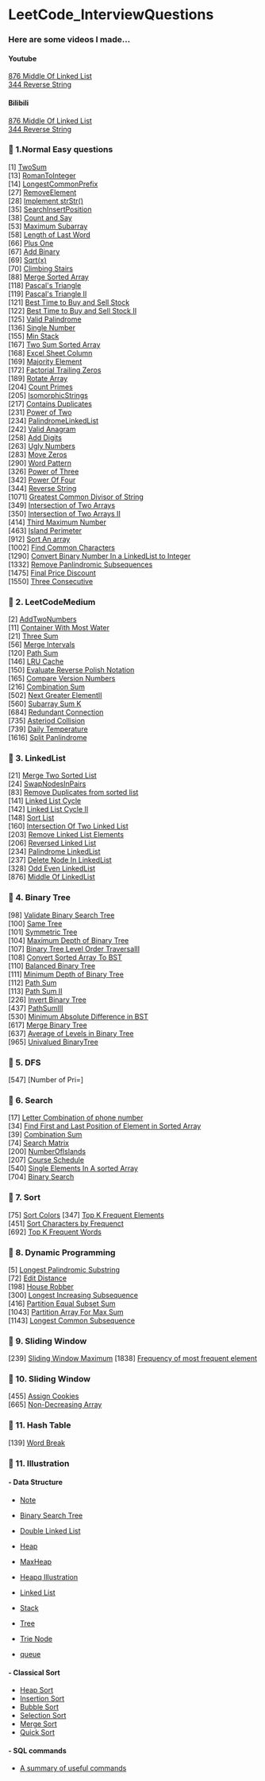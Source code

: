# LeetCode_InterviewQuestions
### Here are some videos I made...
#### Youtube
[876 Middle Of Linked List](https://www.youtube.com/watch?v=lOb8Ylf_-0c)<br/>
[344 Reverse String](https://www.youtube.com/watch?v=aZgcX9oGBXM&t=27s)<br/>
#### Bilibili
[876 Middle Of Linked List](https://www.bilibili.com/video/BV1sv411C7Gk/)<br/>
[344 Reverse String](https://www.bilibili.com/video/BV1zv41117TK/)<br/>

### 🤪 1.Normal Easy questions<br/>
[1] [TwoSum](LeetCodeEasy/1TwoSum.py)<br/>
[13] [RomanToInteger](LeetCodeEasy/13RomanToInteger.py)<br/>
[14] [LongestCommonPrefix](LeetCodeEasy/14LongestCommonPrefix.py)<br/>
[27] [RemoveElement](LeetCodeEasy/27RemoveElement.py)<br/>
[28] [Implement strStr()](LeetCodeEasy/28ImplementstrStr.py)<br/>
[35] [SearchInsertPosition](LeetCodeEasy/35SearchInsertPosition.py)<br/>
[38] [Count and Say](LeetCodeEasy/38countAndSay.py)<br/>
[53] [Maximum Subarray](LeetCodeEasy/53MaximumSubarray.py)<br/>
[58] [Length of Last Word](LeetCodeEasy/58LengthOfLastWord.py)<br/>
[66] [Plus One](LeetCodeEasy/66PlusOne.py)<br/>
[67] [Add Binary](LeetCodeEasy/67AddBinary.py)<br/>
[69] [Sqrt(x)](LeetCodeEasy/69Sqrt.py)<br/>
[70] [Climbing Stairs](LeetCodeEasy/70ClimbingStairs.py)<br/>
[88] [Merge Sorted Array](LeetCodeEasy/88MergedSortedArray.py)<br/>
[118] [Pascal's Triangle](LeetCodeEasy/118PascalTriangle.py)<br/>
[119] [Pascal's Triangle II](LeetCodeEasy/119PascalTriangle.py)<br/>
[121] [Best Time to Buy and Sell Stock](LeetCodeEasy/121BestTimeToBuySellStock.py)<br/>
[122] [Best Time to Buy and Sell Stock II](LeetCodeEasy/122BestTimeToBuySellStock.py)<br/>
[125] [Valid Palindrome](LeetCodeEasy/125ValidPalindrome.py)<br/>
[136] [Single Number](LeetCodeEasy/136SingleNumber.py)<br/>
[155] [Min Stack](LeetCodeEasy/155MinStack.py)<br/>
[167] [Two Sum Sorted Array](LeetCodeEasy/167TwoSumSortedArray.py)<br/>
[168] [Excel Sheet Column](LeetCodeEasy/168ExcelSheetColumn.py)<br/>
[169] [Majority Element](LeetCodeEasy/169MajorityElement.py)<br/>
[172] [Factorial Trailing Zeros](LeetCodeEasy/172FactorialTrailingZeros.py)<br/>
[189] [Rotate Array](LeetCodeEasy/189RotateArray.py)<br/>
[204] [Count Primes](LeetCodeEasy/204CountPrimes.py)<br/>
[205] [IsomorphicStrings](LeetCodeEasy/205IsomorphicStrings.py)<br/>
[217] [Contains Duplicates](LeetCodeEasy/217ContainsDuplicates.py)<br/>
[231] [Power of Two](LeetCodeEasy/231PowerOfTwo.py)<br/>
[234] [PalindromeLinkedList](LeetCodeEasy/234PalindromeLinkedList.py)<br/>
[242] [Valid Anagram](LeetCodeEasy/242ValidAnagram.py)<br/>
[258] [Add Digits](LeetCodeEasy/258AddDigits.py)<br/>
[263] [Ugly Numbers](LeetCodeEasy/263UglyNumber.py)<br/>
[283] [Move Zeros](LeetCodeEasy/283MoveZeros.py)<br/>
[290] [Word Pattern](LeetCodeEasy/290WordPattern.py)<br/>
[326] [Power of Three](LeetCodeEasy/326PowerOfThree.py)<br/>
[342] [Power Of Four](LeetCodeEasy/342PowerOfFour.py)<br/>
[344] [Reverse String](LeetCodeEasy/344RevserString.py)<br/>
[1071] [Greatest Common Divisor of String](LeetCodeEasy/1071GreatestCommonDivisorOfString.py)<br/>
[349] [Intersection of Two Arrays](LeetCodeEasy/349IntersectionOfTwoArrays.py)<br/>
[350] [Intersection of Two Arrays II](LeetCodeEasy/350IntersectionOfTwoArraysII.py)<br/>
[414] [Third Maximum Number](LeetCodeEasy/414ThirdMaximumNumber.py)<br/>
[463] [Island Perimeter](LeetCodeEasy/463IslandPerimeter.py)<br/>
[912] [Sort An array](LeetCodeEasy/912SortAnArray.py)<br/>
[1002] [Find Common Characters](LeetCodeEasy/1002FindCommonCharacters.py)<br/>
[1290] [Convert Binary Number In a LinkedList to Integer](LeetCodeEasy/1290ConvertBinaryNumberInALinkedListToInteger.py)<br/>
[1332] [Remove Panlindromic Subsequences](LeetCodeEasy/1332RemovePalindromicSubsequences.py)<br/>
[1475] [Final Price Discount](LeetCodeEasy/1475FinalPriceDiscount.py)<br/>
[1550] [Three Consecutive](LeetCodeEasy/1550ThreeConsecutiveOdds.py)<br/>

### 🤪 2. LeetCodeMedium
[2] [AddTwoNumbers](LeetCodeMedium/2AddTwoNumbers.py)<br/>
[11] [Container With Most Water](LeetCodeMedium/11ContainerWithMostWater.py)<br/>
[21] [Three Sum](LeetCodeMedium/21ThreeSum.py)<br/>
[56] [Merge Intervals](LeetCodeMedium/56MergeIntervals.py)<br/>
[120] [Path Sum](LeetCodeMedium/120PathSum.py)<br/>
[146] [LRU Cache](LeetCodeMedium/146LRUCache.py)<br/>
[150] [Evaluate Reverse Polish Notation](LeetCodeMedium/150EvalReversePolishN.py)<br/>
[165] [Compare Version Numbers](LeetCodeMedium/165CompareVersionNumbers.py)<br/>
[216] [Combination Sum](LeetCodeMedium/216CombinationSum.py)<br/>
[502] [Next Greater ElementII](LeetCodeMedium/502NextGreaterElementII.py)<br/>
[560] [Subarray Sum K](LeetCodeMedium/560SubarraySumK.py)<br/>
[684] [Redundant Connection](LeetCodeMedium/684RedudantConnection.py)<br/>
[735] [Asteriod Collision](LeetCodeMedium/735AsteroidCollision.py)<br/>
[739] [Daily Temperature](LeetCodeMedium/739DailyTemperature.py)<br/>
[1616] [Split Panlindrome](LeetCodeMedium/1616SplitPalindrome.py)<br/>

### 🤪 3. LinkedList
[21] [Merge Two Sorted List](LinkedList/21MergeTwoSortedList.py)<br/>
[24] [SwapNodesInPairs](LinkedList/24SwpNodesInPairs.py)<br/>
[83] [Remove Duplicates from sorted list](LinkedList/83RemoveDuplicatesSortedList.py)<br/>
[141] [Linked List Cycle](LinkedList/141LinkedListCycle.py)<br/>
[142] [Linked List Cycle II](LinkedList/142LinkedListCycleII.py)<br/>
[148] [Sort List](LinkedList/148SortList.py)<br/>
[160] [Intersection Of Two Linked List](LinkedList/160IntersectionOfTwoLinkedList.py)<br/>
[203] [Remove Linked List Elements](LinkedList/203RemoveLinkedListElements.py)<br/>
[206] [Reversed Linked List](LinkedList/206ReverseLinkedList.py)<br/>
[234] [Palindrome LinkedList](LinkedList/234PalindromeLinkedList.py)<br/>
[237] [Delete Node In LinkedList](LinkedList/237DeleteNodeInLinkedList.py)<br/>
[328] [Odd Even LinkedList](LinkedList/328OddEvenLinkedList.py)<br/>
[876] [Middle Of LinkedList](LinkedList/876MiddleOfLinkedList.py)<br/>


### 🤪 4. Binary Tree
[98] [Validate Binary Search Tree](BinaryTree/98ValidateBinarySearchTree.py)<br/>
[100] [Same Tree](BinaryTree/100SameTree.py)<br/>
[101] [Symmetric Tree](BinaryTree/101SymmetricTree.py)<br/>
[104] [Maximum Depth of Binary Tree](BinaryTree/104MaxDepthOfBST.py)<br/>
[107] [Binary Tree Level Order TraversalII](BinaryTree/107BinaryTreeLevelOrderTraversal.py)<br/>
[108] [Convert Sorted Array To BST](BinaryTree/108ConvertSortedArray.py)<br/>
[110] [Balanced Binary Tree](BinaryTree/110BalancedBinaryTree.py)<br/>
[111] [Minimum Depth of Binary Tree](BinaryTree/111MinimumDepthBinaryTree.py)<br/>
[112] [Path Sum](BinaryTree/112PathSum.py)<br/>
[113] [Path Sum II](BinaryTree/113PathSumII.py)<br/>
[226] [Invert Binary Tree](BinaryTree/226InvertBinaryTree.py)<br/>
[437] [PathSumIII](BinaryTree/437PathSumIII.py)<br/>
[530] [Minimum Absolute Difference in BST](BinaryTree/530MinAbsDiffTreeBST.py)<br/>
[617] [Merge Binary Tree](BinaryTree/617MergeBinaryTree.py)<br/>
[637] [Average of Levels in Binary Tree](BinaryTree/637AverageLevelsBT.py)<br/>
[965] [Univalued BinaryTree](BinaryTree/965UnivaluedBinaryTree.py)<br/>

### 🤪 5. DFS
[547] [Number of Pri=]

### 🤪 6. Search
[17] [Letter Combination of phone number](Search/17LetterCombinationOfPhoneNumber.py)<br/>
[34] [Find First and Last Position of Element in Sorted Array](Search/34FindFirstLastPosElementSortedArray.py)<br/>
[39] [Combination Sum](Search/39CombinationSum.py)<br/>
[74] [Search Matrix](Search/74searchMatrix.py)<br/>
[200] [NumberOfIslands](Search/200NumberOfIslands.py)<br/>
[207] [Course Schedule](Search/207CourseSchedule.py)<br/>
[540] [Single Elements In A sorted Array](Search/540SingleElementInASortedArray.py)<br/>
[704] [Binary Search](Search/704BinarySearch.py)<br/>

### 🤪 7. Sort
[75] [Sort Colors](Sort/75SortColors.py)
[347] [Top K Frequent Elements](Sort/347TopKFreqElements.py)<br/>
[451] [Sort Characters by Frequenct](Sort/451SortCharactersFreq.py)</br>
[692] [Top K Frequent Words](Sort/692TopKFreqWords.py)


### 🤪 8. Dynamic Programming
[5] [Longest Palindromic Substring](DynamicProgramming/5LongestPalindromicSubstring.py)<br/>
[72] [Edit Distance](DynamicProgramming/72EditDistance.py)<br/>
[198] [House Robber](DynamicProgramming/198HouseRobber.py)<br/>
[300] [Longest Increasing Subsequence](DynamicProgramming/300LongestIncreasingSubsequence.py)<br/>
[416] [Partition Equal Subset Sum](DynamicProgramming/416PartitionEqualSubsetSUm.py)<br/>
[1043] [Partition Array For Max Sum](DynamicProgramming/1043PartitionArrayforMaxSum.py)<br/>
[1143] [Longest Common Subsequence](DynamicProgramming/1143LongestCommonSubsequence.py)<br/>

### 🤪 9. Sliding Window
[239] [Sliding Window Maximum](slidingWindow/239SlidingWindowMaximum.py)
[1838] [Frequency of most frequent element](slidingWindow/1838freqOfMostFreqElement.py)</br>

### 🤪 10. Sliding Window
[455] [Assign Cookies](Greedy/455AssignCookies.py)<br/>
[665] [Non-Decreasing Array](Greedy/665NonDecreasingArray.py)


### 🤪 11. Hash Table
[139] [Word Break](HashTable/139WordBreak.py)

### 🤪 11. Illustration
#### - Data Structure</br>
- [Note](dataStructure/binarySearchTree.py)</br>
- [Binary Search Tree](dataStructure/binarySearchTree.py)</br>
- [Double Linked List](dataStructure/doubleLinkedLIst.py)</br>

- [Heap](dataStructure/heap.py)<br/>
- [MaxHeap](dataStructure/heap.py)<br/>
- [Heapq Illustration](dataStructure/heapqIllustration.py)<br/>
  
- [Linked List](dataStructure/linkedList.py)</br>
- [Stack](LeetCodeEasy/155MinStack.py)</br>
- [Tree](dataStructure/tree.py)<br/>
- [Trie Node](dataStructure/trieNode.py)<br>
- [queue](dataStructure/queue.py)</br>

#### - Classical Sort
   - [Heap Sort](ClassicalSort/heapsort.py)
   - [Insertion Sort](ClassicalSort/InsertionSort.py)
   - [Bubble Sort](ClassicalSort/BubbleSort.py)
   - [Selection Sort](ClassicalSort/SelectionSort.py)
   - [Merge Sort](ClassicalSort/MergeSort.py)
   - [Quick Sort](ClassicalSort/QuickSort.py)

#### - SQL commands
   - [A summary of useful commands](SQL)


